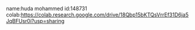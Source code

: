name:huda mohammed  id:148731
colab:https://colab.research.google.com/drive/18Qbp15bKTQsVrrEf31D6ja5JqBFUsr0i?usp=sharing